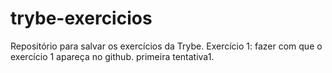# trybe-exercicios
Repositório para salvar os exercícios da Trybe. 
Exercício 1: fazer com que o exercício 1 apareça no github.
primeira tentativa1.
